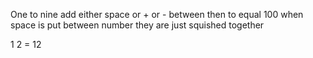 One to nine add either space or + or - between then to equal 100
when space is put between number they are just squished together

1 2 = 12

